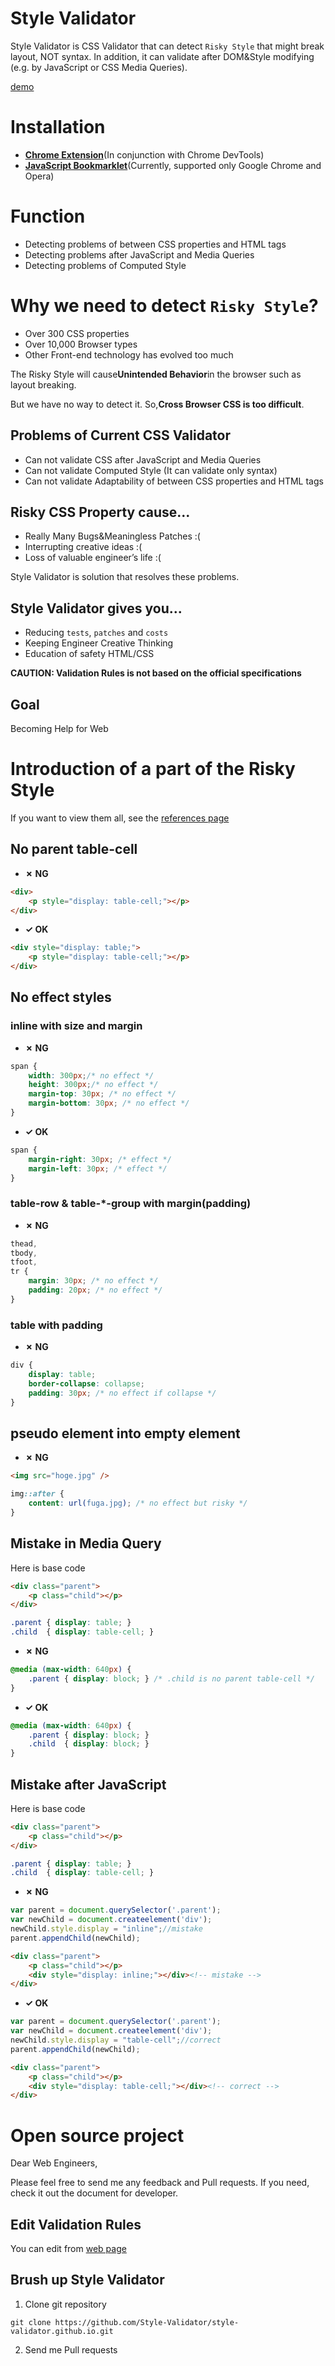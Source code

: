 
Style Validator
============================

Style Validator is CSS Validator that can detect `Risky Style` that might break layout, NOT syntax. In addition, it can validate after DOM&amp;Style modifying (e.g. by JavaScript or CSS Media Queries).

[demo](http://style-validator.github.io/gif_animations/demo.gif)


# Installation

- **[Chrome Extension](https://chrome.google.com/webstore/detail/style-validator/aaeahhnjkelemfcdmkcpaggdhfaffeod)**(In conjunction with Chrome DevTools)
- **[JavaScript Bookmarklet](http://style-validator.github.io/)**(Currently, supported only Google Chrome and Opera)

# Function

- Detecting problems of between CSS properties and HTML tags
- Detecting problems after JavaScript and Media Queries
- Detecting problems of Computed Style

# Why we need to detect `Risky Style`?

- Over 300 CSS properties
- Over 10,000 Browser types
- Other Front-end technology has evolved too much


The Risky Style will cause**Unintended Behavior**in the browser such as layout breaking.

But we have no way to detect it. So,**Cross Browser CSS is too difficult**.


## Problems of Current CSS Validator

- Can not validate CSS after JavaScript and Media Queries
- Can not validate Computed Style (It can validate only syntax)
- Can not validate Adaptability of between CSS properties and HTML tags


## Risky CSS Property cause...

- Really Many Bugs&amp;Meaningless Patches :(
- Interrupting creative ideas :(
- Loss of valuable engineer’s life :(

Style Validator is solution that resolves these problems.


## Style Validator gives you...

- Reducing `tests`, `patches` and `costs`
- Keeping Engineer Creative Thinking
- Education of safety HTML/CSS

**CAUTION: Validation Rules is not based on the official specifications**


## Goal

Becoming Help for Web


# Introduction of a part of the Risky Style

If you want to view them all, see the [references page](http://style-validator.github.io/page/references.html)


## No parent table-cell

* **&#10007; NG**
```html
<div>
	<p style="display: table-cell;"></p>
</div>
```

* **&#10003; OK**
```html
<div style="display: table;">
	<p style="display: table-cell;"></p>
</div>
```

## No effect styles

### inline with size and margin

* **&#10007; NG**
```css
span {
	width: 300px;/* no effect */
	height: 300px;/* no effect */
	margin-top: 30px; /* no effect */
	margin-bottom: 30px; /* no effect */
}
```

* **&#10003; OK**
```css
span {
	margin-right: 30px; /* effect */
	margin-left: 30px; /* effect */
}
```

### table-row &amp; table-*-group with margin(padding)

* **&#10007; NG**
```css
thead,
tbody,
tfoot,
tr {
	margin: 30px; /* no effect */
	padding: 20px; /* no effect */
}
```

### table with padding

* **&#10007; NG**
```css
div {
	display: table;
	border-collapse: collapse;
	padding: 30px; /* no effect if collapse */
}
```

## pseudo element into empty element

* **&#10007; NG**
```html
<img src="hoge.jpg" />
```
```css
img::after {
	content: url(fuga.jpg); /* no effect but risky */
}
```

## Mistake in Media Query

Here is base code
```html
<div class="parent">
	<p class="child"></p>
</div>
```
```css
.parent	{ display: table; }
.child	{ display: table-cell; }
```
* **&#10007; NG**
```css
@media (max-width: 640px) {
	.parent { display: block; } /* .child is no parent table-cell */
}
```
* **&#10003; OK**
```css
@media (max-width: 640px) {
	.parent	{ display: block; }
	.child	{ display: block; }
}
```

## Mistake after JavaScript

Here is base code
```html
<div class="parent">
	<p class="child"></p>
</div>
```
```css
.parent	{ display: table; }
.child	{ display: table-cell; }
```

* **&#10007; NG**
```js
var parent = document.querySelector('.parent');
var newChild = document.createelement('div');
newChild.style.display = "inline";//mistake
parent.appendChild(newChild);
```
```html
<div class="parent">
	<p class="child"></p>
	<div style="display: inline;"></div><!-- mistake -->
</div>
```

* **&#10003; OK**
```js
var parent = document.querySelector('.parent');
var newChild = document.createelement('div');
newChild.style.display = "table-cell";//correct
parent.appendChild(newChild);
```
```html
<div class="parent">
	<p class="child"></p>
	<div style="display: table-cell;"></div><!-- correct -->
</div>
```

# Open source project

Dear Web Engineers,

Please feel free to send me any feedback and Pull requests.
If you need, check it out the document for developer.

## Edit Validation Rules

You can edit from [web page](http://style-validator.github.io/page/rules.html)

## Brush up Style Validator

1. Clone git repository
```
git clone https://github.com/Style-Validator/style-validator.github.io.git
```
2. Send me Pull requests
